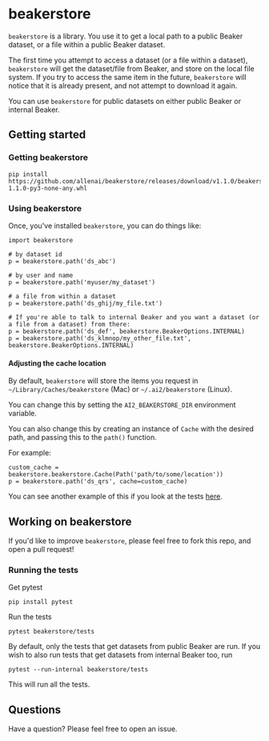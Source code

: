 # beakerstore

`beakerstore` is a library. You use it to get a local path to a public Beaker dataset, or a file within a public Beaker dataset.

The first time you attempt to access a dataset (or a file within a dataset), `beakerstore` will get the dataset/file from Beaker, and store on the local file system. If you try to access the same item in the future, `beakerstore` will notice that it is already present, and not attempt to download it again.

You can use `beakerstore` for public datasets on either public Beaker or internal Beaker.

## Getting started

### Getting beakerstore

```
pip install https://github.com/allenai/beakerstore/releases/download/v1.1.0/beakerstore-1.1.0-py3-none-any.whl
```

### Using beakerstore

Once, you've installed `beakerstore`, you can do things like:

```
import beakerstore

# by dataset id
p = beakerstore.path('ds_abc')

# by user and name
p = beakerstore.path('myuser/my_dataset')

# a file from within a dataset
p = beakerstore.path('ds_ghij/my_file.txt')
```
```
# If you're able to talk to internal Beaker and you want a dataset (or a file from a dataset) from there:
p = beakerstore.path('ds_def', beakerstore.BeakerOptions.INTERNAL)
p = beakerstore.path('ds_klmnop/my_other_file.txt', beakerstore.BeakerOptions.INTERNAL)
```

#### Adjusting the cache location

By default, `beakerstore` will store the items you request in `~/Library/Caches/beakerstore` (Mac) or `~/.ai2/beakerstore` (Linux).

You can change this by setting the `AI2_BEAKERSTORE_DIR` environment variable.

You can also change this by creating an instance of `Cache` with the desired path, and passing this to the `path()` function.

For example:
```
custom_cache = beakerstore.beakerstore.Cache(Path('path/to/some/location'))
p = beakerstore.path('ds_qrs', cache=custom_cache)
```

You can see another example of this if you look at the tests [here](./beakerstore/tests/beakerstore_test.py).

## Working on beakerstore

If you'd like to improve `beakerstore`, please feel free to fork this repo, and open a pull request!

### Running the tests

Get pytest

```
pip install pytest
```

Run the tests
```
pytest beakerstore/tests
```

By default, only the tests that get datasets from public Beaker are run. If you wish to also run tests that get datasets from internal Beaker too, run

```
pytest --run-internal beakerstore/tests
```
This will run all the tests.

## Questions

Have a question? Please feel free to open an issue.
